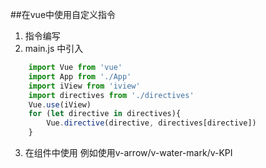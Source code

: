 ##在vue中使用自定义指令
1. 指令编写
2. main.js 中引入 

```javascript
    import Vue from 'vue'
    import App from './App'
    import iView from 'iview'
    import directives from './directives'
    Vue.use(iView)
    for (let directive in directives){
        Vue.directive(directive, directives[directive])
    }
```
3. 在组件中使用
   例如使用v-arrow/v-water-mark/v-KPI


